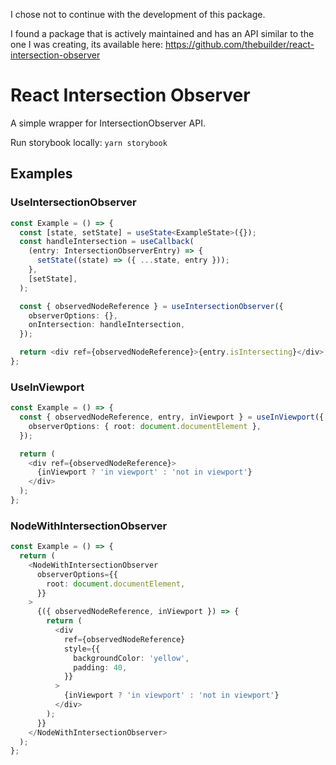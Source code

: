 I chose not to continue with the development of this package.

I found a package that is actively maintained and has an API similar to the one I was creating, its available here: https://github.com/thebuilder/react-intersection-observer

# React Intersection Observer

A simple wrapper for IntersectionObserver API.

Run storybook locally:
`yarn storybook`

## Examples

### UseIntersectionObserver

```typescript jsx
const Example = () => {
  const [state, setState] = useState<ExampleState>({});
  const handleIntersection = useCallback(
    (entry: IntersectionObserverEntry) => {
      setState((state) => ({ ...state, entry }));
    },
    [setState],
  );

  const { observedNodeReference } = useIntersectionObserver({
    observerOptions: {},
    onIntersection: handleIntersection,
  });

  return <div ref={observedNodeReference}>{entry.isIntersecting}</div>;
};
```

### UseInViewport

```typescript jsx
const Example = () => {
  const { observedNodeReference, entry, inViewport } = useInViewport({
    observerOptions: { root: document.documentElement },
  });

  return (
    <div ref={observedNodeReference}>
      {inViewport ? 'in viewport' : 'not in viewport'}
    </div>
  );
};
```

### NodeWithIntersectionObserver

```typescript jsx
const Example = () => {
  return (
    <NodeWithIntersectionObserver
      observerOptions={{
        root: document.documentElement,
      }}
    >
      {({ observedNodeReference, inViewport }) => {
        return (
          <div
            ref={observedNodeReference}
            style={{
              backgroundColor: 'yellow',
              padding: 40,
            }}
          >
            {inViewport ? 'in viewport' : 'not in viewport'}
          </div>
        );
      }}
    </NodeWithIntersectionObserver>
  );
};
```
